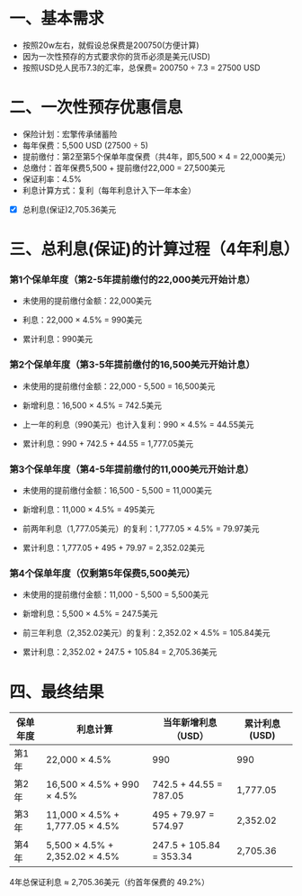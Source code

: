 # 一、基本需求

- 按照20w左右，就假设总保费是200750(方便计算)
- 因为一次性预存的方式要求你的货币必须是美元(USD)
- 按照USD兑人民币7.3的汇率，总保费= 200750 ÷ 7.3 = 27500 USD

# 二、一次性预存优惠信息
- 保险计划：宏擎传承储蓄险
- 每年保费：5,500 USD (27500 ÷ 5)
- 提前缴付：第2至第5个保单年度保费（共4年，即5,500 × 4 = 22,000美元）
- 总缴付：首年保费5,500 + 提前缴付22,000 = 27,500美元
- 保证利率：4.5%
- 利息计算方式：复利（每年利息计入下一年本金）
- [x] 总利息(保证)2,705.36美元


# 三、总利息(保证)的计算过程（4年利息）
### 第1个保单年度（第2-5年提前缴付的22,000美元开始计息）
  - 未使用的提前缴付金额：22,000美元

  - 利息：22,000 × 4.5% = 990美元

  - 累计利息：990美元

### 第2个保单年度（第3-5年提前缴付的16,500美元开始计息）
  - 未使用的提前缴付金额：22,000 - 5,500 = 16,500美元

  - 新增利息：16,500 × 4.5% = 742.5美元

  - 上一年的利息（990美元）也计入复利：990 × 4.5% = 44.55美元

  - 累计利息：990 + 742.5 + 44.55 = 1,777.05美元

### 第3个保单年度（第4-5年提前缴付的11,000美元开始计息）
  - 未使用的提前缴付金额：16,500 - 5,500 = 11,000美元

  - 新增利息：11,000 × 4.5% = 495美元

  - 前两年利息（1,777.05美元）的复利：1,777.05 × 4.5% = 79.97美元

  - 累计利息：1,777.05 + 495 + 79.97 = 2,352.02美元

### 第4个保单年度（仅剩第5年保费5,500美元）
  - 未使用的提前缴付金额：11,000 - 5,500 = 5,500美元

  - 新增利息：5,500 × 4.5% = 247.5美元

  - 前三年利息（2,352.02美元）的复利：2,352.02 × 4.5% = 105.84美元

  - 累计利息：2,352.02 + 247.5 + 105.84 = 2,705.36美元

# 四、最终结果

|保单年度|	利息计算	|当年新增利息（USD）	|累计利息(USD)
|  ----  | ----  |  ----  | ----  |
|第1年	|22,000 × 4.5%	|990	|990|
|第2年|	16,500 × 4.5% + 990 × 4.5%	|742.5 + 44.55 = 787.05	|1,777.05|
|第3年|	11,000 × 4.5% + 1,777.05 × 4.5%	|495 + 79.97 = 574.97|	2,352.02|
|第4年|	5,500 × 4.5% + 2,352.02 × 4.5%|	247.5 + 105.84 = 353.34	|2,705.36|

4年总保证利息 ≈ 2,705.36美元（约首年保费的 49.2%）










